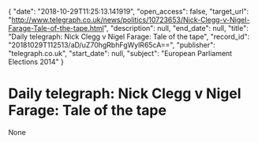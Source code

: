 {
  "date": "2018-10-29T11:25:13.141919", 
  "open_access": false, 
  "target_url": "http://www.telegraph.co.uk/news/politics/10723653/Nick-Clegg-v-Nigel-Farage-Tale-of-the-tape.html", 
  "description": null, 
  "end_date": null, 
  "title": "Daily telegraph: Nick Clegg v Nigel Farage: Tale of the tape", 
  "record_id": "20181029T112513/aD/uZ70hgRbhFgWylR65cA==", 
  "publisher": "telegraph.co.uk", 
  "start_date": null, 
  "subject": "European Parliament Elections 2014"
}

# Daily telegraph: Nick Clegg v Nigel Farage: Tale of the tape

None